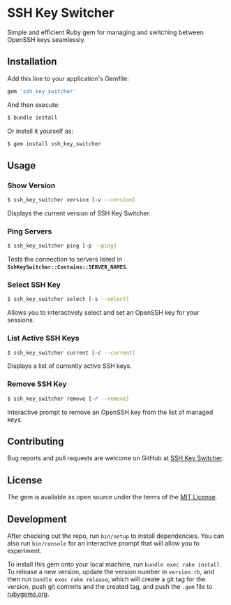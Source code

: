# SSH Key Switcher

Simple and efficient Ruby gem for managing and switching between OpenSSH keys seamlessly.

## Installation

Add this line to your application's Gemfile:

```ruby
gem 'ssh_key_switcher'

```

And then execute:

```bash
$ bundle install

```

Or install it yourself as:

```bash
$ gem install ssh_key_switcher

```

## Usage

### Show Version

```bash
$ ssh_key_switcher version [-v --version]

```

Displays the current version of SSH Key Switcher.

### Ping Servers

```bash
$ ssh_key_switcher ping [-p --ping]

```

Tests the connection to servers listed in **`SshKeySwitcher::Contains::SERVER_NAMES`**.

### Select SSH Key

```bash
$ ssh_key_switcher select [-s --select]

```

Allows you to interactively select and set an OpenSSH key for your sessions.

### List Active SSH Keys

```bash
$ ssh_key_switcher current [-c --current]

```

Displays a list of currently active SSH keys.

### Remove SSH Key

```bash
$ ssh_key_switcher remove [-r --remove]

```

Interactive prompt to remove an OpenSSH key from the list of managed keys.

## Contributing

Bug reports and pull requests are welcome on GitHub at [SSH Key Switcher](https://github.com/minhtang1/ssh_key_switcher).

## License

The gem is available as open source under the terms of the [MIT License](https://opensource.org/licenses/MIT).

## Development

After checking out the repo, run `bin/setup` to install dependencies. You can also run `bin/console` for an interactive prompt that will allow you to experiment.

To install this gem onto your local machine, run `bundle exec rake install`. To release a new version, update the version number in `version.rb`, and then run `bundle exec rake release`, which will create a git tag for the version, push git commits and the created tag, and push the `.gem` file to [rubygems.org](https://rubygems.org).
